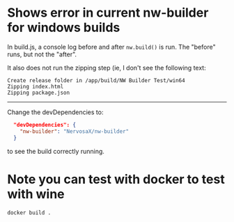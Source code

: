 # Shows error in current nw-builder for windows builds

In build.js, a console log before and after `nw.build()` is run. The "before" runs,
but not the "after".

It also does not run the zipping step (ie, I don't see the following text:

```
Create release folder in /app/build/NW Builder Test/win64
Zipping index.html
Zipping package.json
```

---

Change the devDependencies to:

```json
  "devDependencies": {
    "nw-builder": "NervosaX/nw-builder"
  }
```

to see the build correctly running.


# Note you can test with docker to test with wine

```
docker build .
```
